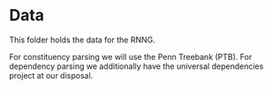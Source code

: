 # Data

This folder holds the data for the RNNG.

For constituency parsing we will use the Penn Treebank (PTB). For dependency parsing we additionally have the universal dependencies project at our disposal.

